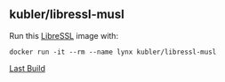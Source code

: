 ## kubler/libressl-musl

Run this [LibreSSL][] image with:

    docker run -it --rm --name lynx kubler/libressl-musl

[Last Build][packages]

[LibreSSL]: https://www.libressl.org/
[packages]: PACKAGES.md
